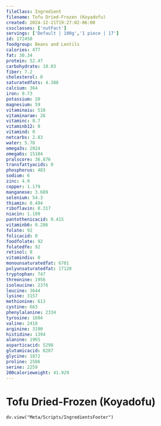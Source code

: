 ```yaml
---
fileClass: Ingredient
filename: Tofu Dried-Frozen (Koyadofu)
created: 2024-12-21T19:27:02-06:00
cssclasses: ['nutFact']
servings: ['Default | 100g','1 piece | 17']
id: 172450
foodgroup: Beans and Lentils
calories: 477
fat: 30.34
protein: 52.47
carbohydrate: 10.03
fiber: 7.2
cholesterol: 0
saturatedfats: 4.388
calcium: 364
iron: 9.73
potassium: 20
magnesium: 59
vitaminaiu: 518
vitaminarae: 26
vitaminc: 0.7
vitaminb12: 0
vitamind: 0
netcarbs: 2.83
water: 5.78
omega3s: 2024
omega6s: 15104
pralscore: 36.876
transfattyacids: 0
phosphorus: 483
sodium: 6
zinc: 4.9
copper: 1.179
manganese: 3.689
selenium: 54.3
thiamin: 0.494
riboflavin: 0.317
niacin: 1.189
pantothenicacid: 0.415
vitaminb6: 0.286
folate: 92
folicacid: 0
foodfolate: 92
folatedfe: 92
retinol: 0
vitamindiu: 0
monounsaturatedfat: 6701
polyunsaturatedfat: 17128
tryptophan: 747
threonine: 1956
isoleucine: 2376
leucine: 3644
lysine: 3157
methionine: 613
cystine: 663
phenylalanine: 2334
tyrosine: 1604
valine: 2418
arginine: 3190
histidine: 1394
alanine: 1965
asparticacid: 5298
glutamicacid: 8287
glycine: 1872
proline: 2586
serine: 2259
200calorieweight: 41.929
---
```


# Tofu Dried-Frozen (Koyadofu)

```dataviewjs
dv.view("Meta/Scripts/IngredientsFooter")
```